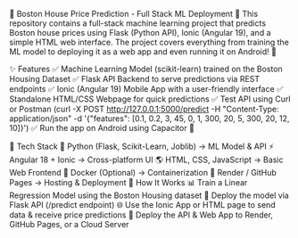 🏡 Boston House Price Prediction - Full Stack ML Deployment 🚀
This repository contains a full-stack machine learning project that predicts Boston house prices using Flask (Python API), Ionic (Angular 19), and a simple HTML web interface. The project covers everything from training the ML model to deploying it as a web app and even running it on Android! 📱

✨ Features
✅ Machine Learning Model (scikit-learn) trained on the Boston Housing Dataset
✅ Flask API Backend to serve predictions via REST endpoints
✅ Ionic (Angular 19) Mobile App with a user-friendly interface
✅ Standalone HTML/CSS Webpage for quick predictions
✅ Test API using Curl or Postman (curl -X POST http://127.0.0.1:5000/predict -H "Content-Type: application/json" -d '{"features": [0.1, 0.2, 3, 45, 0, 1, 300, 20, 5, 300, 20, 12, 10]}')
✅ Run the app on Android using Capacitor 📱

📂 Tech Stack
🐍 Python (Flask, Scikit-Learn, Joblib) → ML Model & API
⚡ Angular 18 + Ionic → Cross-platform UI
🌎 HTML, CSS, JavaScript → Basic Web Frontend
🐳 Docker (Optional) → Containerization
📡 Render / GitHub Pages → Hosting & Deployment
🎯 How It Works
📊 Train a Linear Regression Model using the Boston Housing dataset
🚀 Deploy the model via Flask API (/predict endpoint)
🌐 Use the Ionic App or HTML page to send data & receive price predictions
📡 Deploy the API & Web App to Render, GitHub Pages, or a Cloud Server
